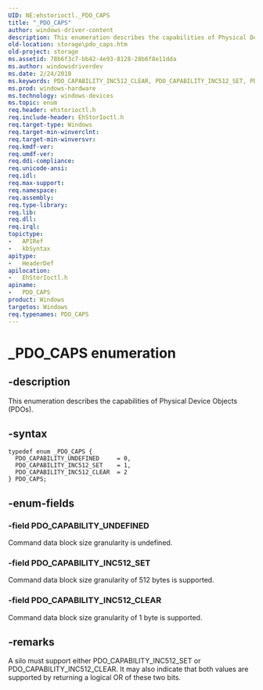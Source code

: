 ```yaml
---
UID: NE:ehstorioctl._PDO_CAPS
title: "_PDO_CAPS"
author: windows-driver-content
description: This enumeration describes the capabilities of Physical Device Objects (PDOs).
old-location: storage\pdo_caps.htm
old-project: storage
ms.assetid: 78b6f3c7-bb42-4e93-8128-28b6f8e11dda
ms.author: windowsdriverdev
ms.date: 2/24/2018
ms.keywords: PDO_CAPABILITY_INC512_CLEAR, PDO_CAPABILITY_INC512_SET, PDO_CAPABILITY_UNDEFINED, PDO_CAPS, PDO_CAPS enumeration [Storage Devices], _PDO_CAPS, ehstorioctl/PDO_CAPABILITY_INC512_CLEAR, ehstorioctl/PDO_CAPABILITY_INC512_SET, ehstorioctl/PDO_CAPABILITY_UNDEFINED, ehstorioctl/PDO_CAPS, storage.pdo_caps, structs-silo_bb81f7e7-c317-4937-87de-b38832944fe5.xml
ms.prod: windows-hardware
ms.technology: windows-devices
ms.topic: enum
req.header: ehstorioctl.h
req.include-header: EhStorIoctl.h
req.target-type: Windows
req.target-min-winverclnt: 
req.target-min-winversvr: 
req.kmdf-ver: 
req.umdf-ver: 
req.ddi-compliance: 
req.unicode-ansi: 
req.idl: 
req.max-support: 
req.namespace: 
req.assembly: 
req.type-library: 
req.lib: 
req.dll: 
req.irql: 
topictype:
-	APIRef
-	kbSyntax
apitype:
-	HeaderDef
apilocation:
-	EhStorIoctl.h
apiname:
-	PDO_CAPS
product: Windows
targetos: Windows
req.typenames: PDO_CAPS
---
```


# _PDO_CAPS enumeration


## -description


This enumeration describes the capabilities of Physical Device Objects (PDOs).


## -syntax


````
typedef enum _PDO_CAPS { 
  PDO_CAPABILITY_UNDEFINED     = 0,
  PDO_CAPABILITY_INC512_SET    = 1,
  PDO_CAPABILITY_INC512_CLEAR  = 2
} PDO_CAPS;
````


## -enum-fields




### -field PDO_CAPABILITY_UNDEFINED

Command data block size granularity is undefined.


### -field PDO_CAPABILITY_INC512_SET

Command data block size granularity of 512 bytes is supported.


### -field PDO_CAPABILITY_INC512_CLEAR

Command data block size granularity of 1 byte is supported.


## -remarks



A silo must support either PDO_CAPABILITY_INC512_SET or PDO_CAPABILITY_INC512_CLEAR. It may also indicate that both values are supported by returning a logical OR of these two bits.



